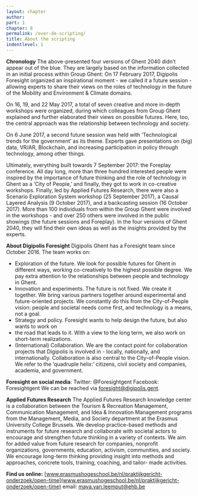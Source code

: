```yaml
---
layout: chapter
author: 
part: 1
chapter: 8
permalink: /over-de-scripting/
title: About the scripting
indentlevel: 1
---
```


**Chronology**
The above-presented four versions of Ghent 2040 didn’t
appear out of the blue. They are largely based on the information
collected in an initial process within Group Ghent:
On 17 February 2017, Digipolis Foresight organized an
inspirational moment - we called it a future session - allowing
experts to share their views on the roles of technology
in the future of the Mobility and Environment & Climate
domains.

On 16, 19, and 22 May 2017, a total of seven creative and
more in-depth workshops were organized, during which
colleagues from Group Ghent explained and further elaborated
their views on possible futures. Here, too, the central
approach was the relationship between technology and
society.

On 6 June 2017, a second future session was held with
‘Technological trends for the government’ as its theme.
Experts gave presentations on (big) data, VR/AR, Blockchain,
and increasing participation in policy through technology,
among other things.

Ultimately, everything built towards 7 September 2017:
the Foreplay conference. All day long, more than three
hundred interested people were inspired by the importance
of future thinking and the role of technology in
Ghent as a ‘City of People,’ and finally, they got to work in
co-creative workshops.
Finally, led by Applied Futures Research, there were also
a Scenario Exploration System workshop (25 September
2017), a Causal Layered Analysis (9 October 2017), and a
backcasting session (16 October 2017).
More than 100 individuals from within the Group Ghent
were involved in the workshops - and over 250 others were
involved in the public showings (the future sessions and
Foreplay). In the four versions of Ghent 2040, they will find
their own ideas as well as the insights provided by the
experts.

**About Digipolis Foresight**
Digipolis Ghent has a Foresight team since October 2016.
The team works on:
* Exploration of the future. We look for possible futures
for Ghent in different ways, working co-creatively to the
highest possible degree. We pay extra attention to the
relationships between people and technology in Ghent.
* Innovation and experiments. The future is not fixed. We
create it together. We bring various partners together
around experimental and future-oriented projects. We
constantly do this from the City-of-People vision: people
and societal needs come first, and technology is a
means, not a goal.
* Strategy and policy. Foresight wants to help design the
future, but also wants to work on
* the road that leads to it. With a view to the long term, we
also work on short-term realizations.
* (International) Collaboration. We are the contact point
for collaboration projects that Digipolis is involved in -
locally, nationally, and internationally. Collaboration is
also central to the City-of-People vision. We refer to the
‘quadruple helix:’ citizens, civil society and companies,
academia, and government.

**Foresight on social media**:
Twitter: @Foresightgent
Facebook: Foresightgent
We can be reached via foresight@digipolis.gent.  

**Applied Futures Research**
The Applied Futures Research knowledge center is a collaboration
between the Tourism & Recreation Management,
Communication Management, and Idea & Innovation
Management programs from the Management, Media,
and Society department at the Erasmus University College
Brussels.
We develop practice-based methods and instruments for
future research and collaborate with societal actors to
encourage and strengthen future thinking in a variety of
contexts. We aim for added value from future research for
companies, nonprofit organizations, governments, education,
activism, communities, and society. We encourage
long-term thinking providing insight into methods and
approaches, concrete tools, training, coaching, and tailor-
made activities.

**Find us online:**
[www.erasmushogeschool.be/nl/praktijkgericht-onderzoek/open-time](www.erasmushogeschool.be/nl/praktijkgericht-onderzoek/open-time)
email: maya.van.leemput@ehb.be
